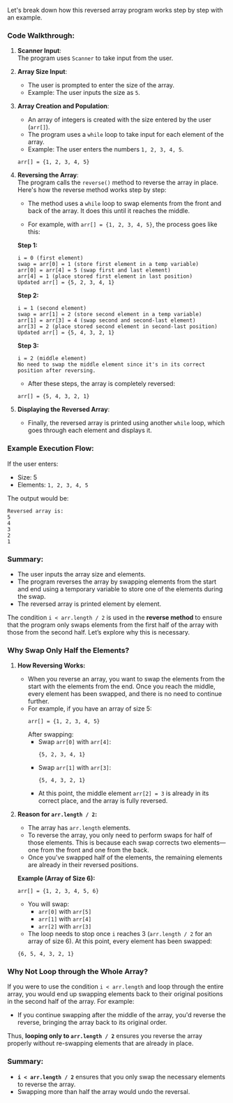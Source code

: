 Let's break down how this reversed array program works step by step with an example.

### Code Walkthrough:
1. **Scanner Input**:  
   The program uses `Scanner` to take input from the user.

2. **Array Size Input**:  
   - The user is prompted to enter the size of the array.
   - Example: The user inputs the size as `5`.

3. **Array Creation and Population**:  
   - An array of integers is created with the size entered by the user (`arr[]`).
   - The program uses a `while` loop to take input for each element of the array.
   - Example: The user enters the numbers `1, 2, 3, 4, 5`.

   ```
   arr[] = {1, 2, 3, 4, 5}
   ```

4. **Reversing the Array**:  
   The program calls the `reverse()` method to reverse the array in place.
   Here's how the reverse method works step by step:

   - The method uses a `while` loop to swap elements from the front and back of the array. It does this until it reaches the middle.
   
   - For example, with `arr[] = {1, 2, 3, 4, 5}`, the process goes like this:

   **Step 1:**  
   ```
   i = 0 (first element)
   swap = arr[0] = 1 (store first element in a temp variable)
   arr[0] = arr[4] = 5 (swap first and last element)
   arr[4] = 1 (place stored first element in last position)
   Updated arr[] = {5, 2, 3, 4, 1}
   ```

   **Step 2:**  
   ```
   i = 1 (second element)
   swap = arr[1] = 2 (store second element in a temp variable)
   arr[1] = arr[3] = 4 (swap second and second-last element)
   arr[3] = 2 (place stored second element in second-last position)
   Updated arr[] = {5, 4, 3, 2, 1}
   ```

   **Step 3:**  
   ```
   i = 2 (middle element)
   No need to swap the middle element since it's in its correct position after reversing.
   ```

   - After these steps, the array is completely reversed:  
   ```
   arr[] = {5, 4, 3, 2, 1}
   ```

5. **Displaying the Reversed Array**:  
   - Finally, the reversed array is printed using another `while` loop, which goes through each element and displays it.

### Example Execution Flow:
If the user enters:
- Size: 5
- Elements: `1, 2, 3, 4, 5`

The output would be:
```
Reversed array is:
5
4
3
2
1
```

### Summary:
- The user inputs the array size and elements.
- The program reverses the array by swapping elements from the start and end using a temporary variable to store one of the elements during the swap.
- The reversed array is printed element by element.


The condition `i < arr.length / 2` is used in the **reverse method** to ensure that the program only swaps elements from the first half of the array with those from the second half. Let’s explore why this is necessary.

### Why Swap Only Half the Elements?

1. **How Reversing Works:**
   - When you reverse an array, you want to swap the elements from the start with the elements from the end. Once you reach the middle, every element has been swapped, and there is no need to continue further. 
   - For example, if you have an array of size 5:  
     ```
     arr[] = {1, 2, 3, 4, 5}
     ```
     After swapping:
     - Swap `arr[0]` with `arr[4]`:  
       ```
       {5, 2, 3, 4, 1}
       ```
     - Swap `arr[1]` with `arr[3]`:  
       ```
       {5, 4, 3, 2, 1}
       ```
     - At this point, the middle element `arr[2] = 3` is already in its correct place, and the array is fully reversed.

2. **Reason for `arr.length / 2`:**
   - The array has `arr.length` elements.
   - To reverse the array, you only need to perform swaps for half of those elements. This is because each swap corrects two elements—one from the front and one from the back.
   - Once you've swapped half of the elements, the remaining elements are already in their reversed positions.

   **Example (Array of Size 6):**
   ```
   arr[] = {1, 2, 3, 4, 5, 6}
   ```
   - You will swap:
     - `arr[0]` with `arr[5]`
     - `arr[1]` with `arr[4]`
     - `arr[2]` with `arr[3]`
   - The loop needs to stop once `i` reaches 3 (`arr.length / 2` for an array of size 6). At this point, every element has been swapped:
   ```
   {6, 5, 4, 3, 2, 1}
   ```

### Why Not Loop through the Whole Array?

If you were to use the condition `i < arr.length` and loop through the entire array, you would end up swapping elements back to their original positions in the second half of the array. For example:

- If you continue swapping after the middle of the array, you'd reverse the reverse, bringing the array back to its original order.

Thus, **looping only to `arr.length / 2`** ensures you reverse the array properly without re-swapping elements that are already in place.

### Summary:
- **`i < arr.length / 2`** ensures that you only swap the necessary elements to reverse the array.
- Swapping more than half the array would undo the reversal.
